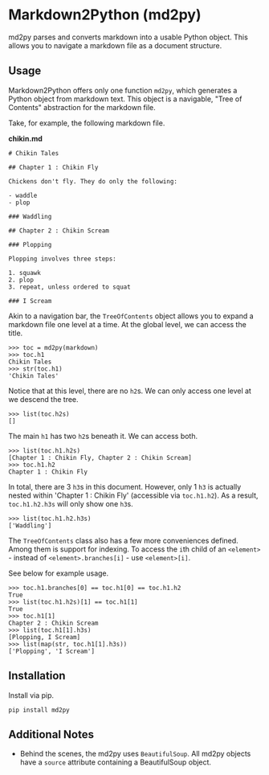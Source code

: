 # Markdown2Python (md2py)

md2py parses and converts markdown into a usable Python object. This allows you
to navigate a markdown file as a document structure.

## Usage

Markdown2Python offers only one function `md2py`, which generates a Python
object from markdown text. This object is a navigable, "Tree of Contents"
abstraction for the markdown file.

Take, for example, the following markdown file.

**chikin.md**

```
# Chikin Tales

## Chapter 1 : Chikin Fly

Chickens don't fly. They do only the following:

- waddle
- plop

### Waddling

## Chapter 2 : Chikin Scream

### Plopping

Plopping involves three steps:

1. squawk
2. plop
3. repeat, unless ordered to squat

### I Scream
```

Akin to a navigation bar, the `TreeOfContents` object allows you to expand a
markdown file one level at a time. At the global level, we can access the title.

```
>>> toc = md2py(markdown)
>>> toc.h1
Chikin Tales
>>> str(toc.h1)
'Chikin Tales'
```

Notice that at this level, there are no `h2`s. We can only access one level
at we descend the tree.

```
>>> list(toc.h2s)
[]
```

The main `h1` has two `h2`s beneath it. We can access both.

```
>>> list(toc.h1.h2s)
[Chapter 1 : Chikin Fly, Chapter 2 : Chikin Scream]
>>> toc.h1.h2
Chapter 1 : Chikin Fly
```

In total, there are 3 `h3`s in this document. However, only 1 `h3` is
actually nested within 'Chapter 1 : Chikin Fly' (accessible via `toc.h1.h2`).
As a result, `toc.h1.h2.h3s` will only show one `h3`s.

```
>>> list(toc.h1.h2.h3s)
['Waddling']
```

The `TreeOfContents` class also has a few more conveniences defined. Among them
is support for indexing. To access the `i`th child of an `<element>` - instead of `<element>.branches[i]` - use `<element>[i]`.

See below for example usage.

```
>>> toc.h1.branches[0] == toc.h1[0] == toc.h1.h2
True
>>> list(toc.h1.h2s)[1] == toc.h1[1]
True
>>> toc.h1[1]
Chapter 2 : Chikin Scream
>>> list(toc.h1[1].h3s)
[Plopping, I Scream]
>>> list(map(str, toc.h1[1].h3s))
['Plopping', 'I Scream']
```

## Installation

Install via pip.

```
pip install md2py
```

## Additional Notes

- Behind the scenes, the md2py uses `BeautifulSoup`. All md2py objects have a
`source` attribute containing a BeautifulSoup object.
